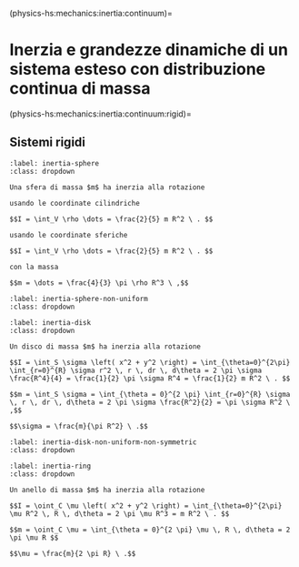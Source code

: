 <!--
```{article-info}
:author: basics
:date: "{sub-ref}`today`"
:read-time: "{sub-ref}`wordcount-minutes` min read"
```
-->

(physics-hs:mechanics:inertia:continuum)=
# Inerzia e grandezze dinamiche di un sistema esteso con distribuzione continua di massa

(physics-hs:mechanics:inertia:continuum:rigid)=
## Sistemi rigidi

```{prf:example} Inerzia di una sfera
:label: inertia-sphere
:class: dropdown

Una sfera di massa $m$ ha inerzia alla rotazione

usando le coordinate cilindriche

$$I = \int_V \rho \dots = \frac{2}{5} m R^2 \ . $$

usando le coordinate sferiche

$$I = \int_V \rho \dots = \frac{2}{5} m R^2 \ . $$

con la massa

$$m = \dots = \frac{4}{3} \pi \rho R^3 \ ,$$

```

```{prf:example} Inerzia di una sfera con distribuzione di massa non uniforme
:label: inertia-sphere-non-uniform
:class: dropdown

```

```{prf:example} Inerzia di un disco uniforme
:label: inertia-disk
:class: dropdown

Un disco di massa $m$ ha inerzia alla rotazione

$$I = \int_S \sigma \left( x^2 + y^2 \right) = \int_{\theta=0}^{2\pi} \int_{r=0}^{R} \sigma r^2 \, r \, dr \, d\theta = 2 \pi \sigma \frac{R^4}{4} = \frac{1}{2} \pi \sigma R^4 = \frac{1}{2} m R^2 \ . $$

$$m = \int_S \sigma = \int_{\theta = 0}^{2 \pi} \int_{r=0}^{R} \sigma \, r \, dr \, d\theta = 2 \pi \sigma \frac{R^2}{2} = \pi \sigma R^2 \ ,$$

$$\sigma = \frac{m}{\pi R^2} \ .$$

```

```{prf:example} Inerzia di un disco uniforme
:label: inertia-disk-non-uniform-non-symmetric
:class: dropdown

```

```{prf:example} Inerzia di un anello uniforme
:label: inertia-ring
:class: dropdown

Un anello di massa $m$ ha inerzia alla rotazione

$$I = \oint_C \mu \left( x^2 + y^2 \right) = \int_{\theta=0}^{2\pi}  \mu R^2 \, R \, d\theta = 2 \pi \mu R^3 = m R^2 \ . $$

$$m = \oint_C \mu = \int_{\theta = 0}^{2 \pi} \mu \, R \, d\theta = 2 \pi \mu R $$

$$\mu = \frac{m}{2 \pi R} \ .$$

```
